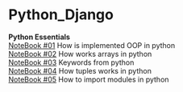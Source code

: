 # Python_Django
  
**Python Essentials**  
[NoteBook #01](./OOP.ipynb) How is implemented OOP in python  
[NoteBook #02](./Arrays.ipynb) How works arrays in python  
[NoteBook #03](./Keywords.ipynb) Keywords from python  
[NoteBook #04](./Tuples.ipynb) How tuples works in python  
[NoteBook #05](./Modules.ipynb) How to import modules in python  

